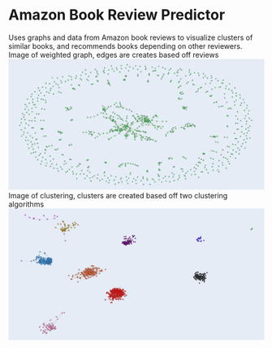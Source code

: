 # Amazon Book Review Predictor 
 Uses graphs and data from Amazon book reviews to visualize clusters of similar books, and recommends books depending on other reviewers.
Image of weighted graph, edges are creates based off reviews 
![Weighted Graph](https://github.com/Girish-sujethan/Amazon-Book-Recommender-System/blob/main/a3_1.png)
Image of clustering, clusters are created based off  two clustering algorithms
![Clusters](https://github.com/Girish-sujethan/Amazon-Book-Recommender-System/blob/main/a3_2.png)
